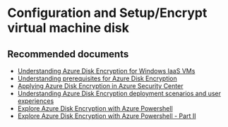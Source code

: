<properties
	pageTitle="configuration and setup/encrypt virtual machine disk"
	description="configuration and setup/encrypt virtual machine disk"
	service="microsoft.compute"
	resource="virtualmachines"
	authors="scottazure"
	displayOrder=""
	selfHelpType="generic"
	supportTopicIds="32518038"
	resourceTags=""
	productPesIds="14749"
	cloudEnvironments="public"
/>
# Configuration and Setup/Encrypt virtual machine disk

## **Recommended documents**
* [Understanding Azure Disk Encryption for Windows IaaS VMs](https://docs.microsoft.com/azure/virtual-machines/virtual-machines-windows-troubleshoot-deployment-new-vm?toc=%2fazure%2fvirtual-machines%2fWindows%2ftoc.json)<br>
* [Understanding prerequisites for Azure Disk Encryption](https://docs.microsoft.com/azure/security/azure-security-disk-encryption?toc=%2fazure%2fvirtual-machines%2fwindows%2ftoc.json#prerequisites)<br>
* [Applying Azure Disk Encryption in Azure Security Center](https://docs.microsoft.com/azure/security-center/security-center-apply-disk-encryption)<br>
* [Understanding Azure Disk Encryption deployment scenarios and user experiences](https://docs.microsoft.com/azure/security/azure-security-disk-encryption?toc=%2fazure%2fvirtual-machines%2fwindows%2ftoc.json#disk-encryption-deployment-scenarios-and-user-experiences)<br>
* [Explore Azure Disk Encryption with Azure Powershell](http://blogs.msdn.com/b/azuresecurity/archive/2015/11/16/explore-azure-disk-encryption-with-azure-powershell.aspx)<br>
* [Explore Azure Disk Encryption with Azure Powershell - Part II](http://blogs.msdn.com/b/azuresecurity/archive/2015/11/21/explore-azure-disk-encryption-with-azure-powershell-part-2.aspx)<br>



